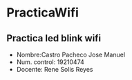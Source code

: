 # PracticaWifi

## Practica led blink wifi
- Nombre:Castro Pacheco Jose Manuel 
- Num. control: 19210474
- Docente: Rene Solis Reyes
